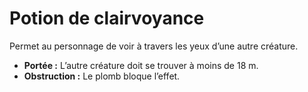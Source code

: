 # Potion de clairvoyance


Permet au personnage de voir à travers les yeux d’une autre créature.

  - **Portée :** L’autre créature doit se trouver à moins de 18 m.
  - **Obstruction :** Le plomb bloque l’effet.